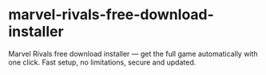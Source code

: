 # marvel-rivals-free-download-installer
Marvel Rivals free download installer — get the full game automatically with one click. Fast setup, no limitations, secure and updated.
